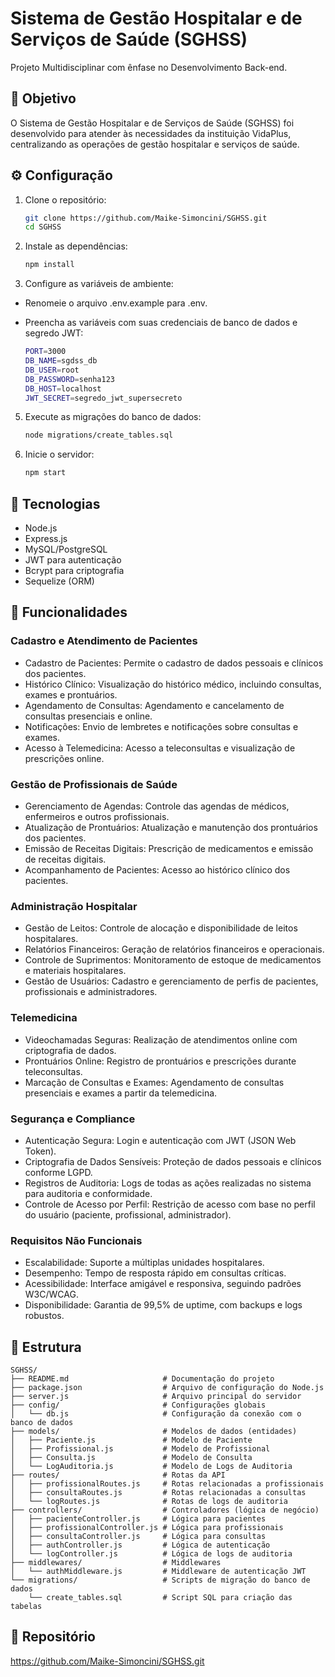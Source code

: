 
# Sistema de Gestão Hospitalar e de Serviços de Saúde (SGHSS)
Projeto Multidisciplinar com ênfase no Desenvolvimento Back-end.

## 🎯 Objetivo
O Sistema de Gestão Hospitalar e de Serviços de Saúde (SGHSS) foi desenvolvido para atender às necessidades da instituição VidaPlus, centralizando as operações de gestão hospitalar e serviços de saúde.

## ⚙️ Configuração 
1. Clone o repositório:
   ```bash
   git clone https://github.com/Maike-Simoncini/SGHSS.git 
   cd SGHSS
   ```

2. Instale as dependências:
   ```bash
   npm install
   ```

3. Configure as variáveis de ambiente:

- Renomeie o arquivo .env.example para .env.

- Preencha as variáveis com suas credenciais de banco de dados e segredo JWT:
   ```bash
   PORT=3000
   DB_NAME=sgdss_db
   DB_USER=root
   DB_PASSWORD=senha123
   DB_HOST=localhost
   JWT_SECRET=segredo_jwt_supersecreto
   ```

     
5. Execute as migrações do banco de dados:
   ```bash
   node migrations/create_tables.sql
   ```

6. Inicie o servidor:
   ```bash
   npm start
   ```

## 🚀 Tecnologias 
- Node.js
- Express.js
- MySQL/PostgreSQL
- JWT para autenticação
- Bcrypt para criptografia
- Sequelize (ORM)

## 🔧 Funcionalidades 
### Cadastro e Atendimento de Pacientes
   - Cadastro de Pacientes: Permite o cadastro de dados pessoais e clínicos dos pacientes.
   - Histórico Clínico: Visualização do histórico médico, incluindo consultas, exames e prontuários.
   - Agendamento de Consultas: Agendamento e cancelamento de consultas presenciais e online.
   - Notificações: Envio de lembretes e notificações sobre consultas e exames.
   - Acesso à Telemedicina: Acesso a teleconsultas e visualização de prescrições online.

### Gestão de Profissionais de Saúde
   - Gerenciamento de Agendas: Controle das agendas de médicos, enfermeiros e outros profissionais.
   - Atualização de Prontuários: Atualização e manutenção dos prontuários dos pacientes.
   - Emissão de Receitas Digitais: Prescrição de medicamentos e emissão de receitas digitais.
   - Acompanhamento de Pacientes: Acesso ao histórico clínico dos pacientes.

### Administração Hospitalar
   - Gestão de Leitos: Controle de alocação e disponibilidade de leitos hospitalares.
   - Relatórios Financeiros: Geração de relatórios financeiros e operacionais.
   - Controle de Suprimentos: Monitoramento de estoque de medicamentos e materiais hospitalares.
   - Gestão de Usuários: Cadastro e gerenciamento de perfis de pacientes, profissionais e administradores.

### Telemedicina
   - Videochamadas Seguras: Realização de atendimentos online com criptografia de dados.
   - Prontuários Online: Registro de prontuários e prescrições durante teleconsultas.
   - Marcação de Consultas e Exames: Agendamento de consultas presenciais e exames a partir da telemedicina.

### Segurança e Compliance
   - Autenticação Segura: Login e autenticação com JWT (JSON Web Token).
   - Criptografia de Dados Sensíveis: Proteção de dados pessoais e clínicos conforme LGPD.
   - Registros de Auditoria: Logs de todas as ações realizadas no sistema para auditoria e conformidade.
   - Controle de Acesso por Perfil: Restrição de acesso com base no perfil do usuário (paciente, profissional, administrador).

### Requisitos Não Funcionais
   - Escalabilidade: Suporte a múltiplas unidades hospitalares.
   - Desempenho: Tempo de resposta rápido em consultas críticas.
   - Acessibilidade: Interface amigável e responsiva, seguindo padrões W3C/WCAG.
   - Disponibilidade: Garantia de 99,5% de uptime, com backups e logs robustos.

## 📂 Estrutura
```
SGHSS/
├── README.md                     # Documentação do projeto
├── package.json                  # Arquivo de configuração do Node.js                        
├── server.js                     # Arquivo principal do servidor
├── config/                       # Configurações globais
│   └── db.js                     # Configuração da conexão com o banco de dados
├── models/                       # Modelos de dados (entidades)
│   ├── Paciente.js               # Modelo de Paciente
│   ├── Profissional.js           # Modelo de Profissional
│   ├── Consulta.js               # Modelo de Consulta
│   └── LogAuditoria.js           # Modelo de Logs de Auditoria                    
├── routes/                       # Rotas da API                  
│   ├── profissionalRoutes.js     # Rotas relacionadas a profissionais
│   ├── consultaRoutes.js         # Rotas relacionadas a consultas
│   └── logRoutes.js              # Rotas de logs de auditoria
├── controllers/                  # Controladores (lógica de negócio)
│   ├── pacienteController.js     # Lógica para pacientes
│   ├── profissionalController.js # Lógica para profissionais
│   ├── consultaController.js     # Lógica para consultas
│   ├── authController.js         # Lógica de autenticação
│   └── logController.js          # Lógica de logs de auditoria
├── middlewares/                  # Middlewares
│   └── authMiddleware.js         # Middleware de autenticação JWT
└── migrations/                   # Scripts de migração do banco de dados
    └── create_tables.sql         # Script SQL para criação das tabelas
```

## 🔗 Repositório 
https://github.com/Maike-Simoncini/SGHSS.git
